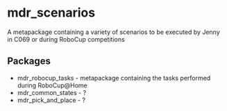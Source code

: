 # mdr_scenarios

A metapackage containing a variety of scenarios to be executed by Jenny in C069 or during RoboCup competitions

## Packages

* mdr_robocup_tasks - metapackage containing the tasks performed during RoboCup@Home
* mdr_common_states - ?
* mdr_pick_and_place - ?
